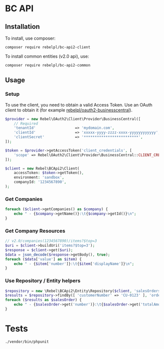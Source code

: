 # BC API

## Installation

To install, use composer:

```
composer require rebelpl/bc-api2-client
```

To install common entities (v2.0 api), use:
```
composer require rebelpl/bc-api2-common
```

## Usage

### Setup
To use the client, you need to obtain a valid Access Token.
Use an OAuth client to obtain it (for example [rebelpl/oauth2-businesscentral](https://github.com/rebelpl/oauth2-businesscentral)).

```php
$provider = new Rebel\OAuth2\Client\Provider\BusinessCentral([
    // Required
    'tenantId'                  => 'mydomain.com',
    'clientId'                  => 'xxxxx-yyyy-zzzz-xxxx-yyyyyyyyyyyy',
    'clientSecret'              => '*************************',
]);

$token = $provider->getAccessToken('client_credentials', [
    'scope' => Rebel\OAuth2\Client\Provider\BusinessCentral::CLIENT_CREDENTIALS_SCOPE
]);

$client = new Rebel\BCApi2\Client(
    accessToken: $token->getToken(),
    environment: 'sandbox',
    companyId: '1234567890',
);
```

### Get Companies
```php
foreach ($client->getCompanies() as $company) {
    echo " - {$company->getName()}:\t{$company->getId()}\n";
}

```

### Get Company Resources
```php
// v2.0/companies(1234567890)/items?$top=3
$uri = $client->buildUri('items?$top=3');
$response = $client->get($uri);
$data = json_decode($response->getBody(), true);
foreach ($data['value'] as $item) {
    echo " - {$item['number']}:\t{$item['displayName']}\n";
}
```
### Use Repository / Entity helpers

```php
$repository = new \Rebel\BCApi2\Entity\Repository($client, 'salesOrders');
$results = $repository->findBy([ 'customerNumber' => 'CU-0123' ], 'orderDate DESC', 5);
foreach ($results as $salesOrder) {
    echo " - {$salesOrder->get('number')}:\t{$salesOrder->get('totalAmountIncludingTax')} {$salesOrder->get('currencyCode')}\n";
}
```

# Tests
```
./vendor/bin/phpunit
```
